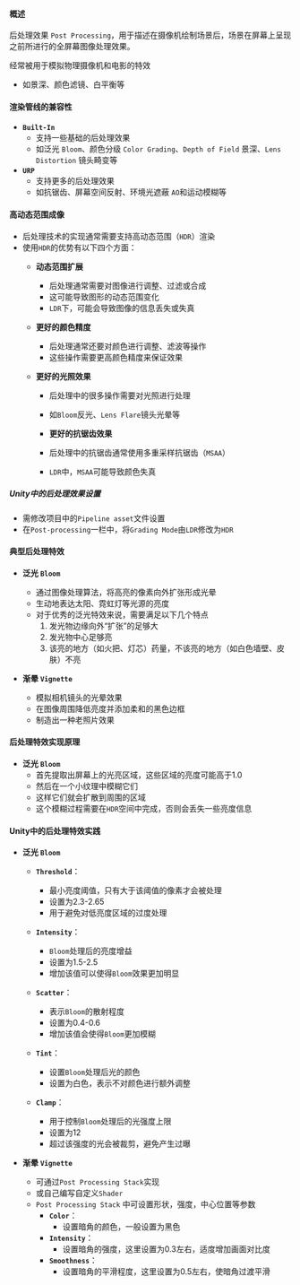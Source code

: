 #### 概述
后处理效果 `Post Processing`，用于描述在摄像机绘制场景后，场景在屏幕上呈现之前所进行的全屏幕图像处理效果。

经常被用于模拟物理摄像机和电影的特效
- 如景深、颜色滤镜、白平衡等

#### 渲染管线的兼容性
- **`Built-In`**
	- 支持一些基础的后处理效果
	- 如泛光 `Bloom`、颜色分级 `Color Grading`、`Depth of Field` 景深、`Lens Distortion` 镜头畸变等
- **`URP`**
	- 支持更多的后处理效果
	- 如抗锯齿、屏幕空间反射、环境光遮蔽 `AO`和运动模糊等

#### 高动态范围成像
- 后处理技术的实现通常需要支持高动态范围（`HDR`）渲染
- 使用`HDR`的优势有以下四个方面：
	- **动态范围扩展**
		- 后处理通常需要对图像进行调整、过滤或合成
		- 这可能导致图形的动态范围变化
		- `LDR`下，可能会导致图像的信息丢失或失真

	- **更好的颜色精度**
		- 后处理通常还要对颜色进行调整、滤波等操作
		- 这些操作需要更高颜色精度来保证效果

	- **更好的光照效果**
		- 后处理中的很多操作需要对光照进行处理
		- 如`Bloom`反光、`Lens Flare`镜头光晕等
		
		- **更好的抗锯齿效果**
		- 后处理中的抗锯齿通常使用多重采样抗锯齿（`MSAA`）
		- `LDR`中，`MSAA`可能导致颜色失真

##### **Unity中的后处理效果设置**
- 需修改项目中的`Pipeline asset`文件设置
- 在`Post-processing`一栏中，将`Grading Mode`由`LDR`修改为`HDR`

#### **典型后处理特效**
- **泛光 `Bloom`**
	- 通过图像处理算法，将高亮的像素向外扩张形成光晕
	- 生动地表达太阳、霓虹灯等光源的亮度
	- 对于优秀的泛光特效来说，需要满足以下几个特点
		1. 发光物边缘向外“扩张”的足够大
		2. 发光物中心足够亮
		3. 该亮的地方（如火把、灯芯）药量，不该亮的地方（如白色墙壁、皮肤）不亮

- **渐晕 `Vignette`**
	- 模拟相机镜头的光晕效果
	- 在图像周围降低亮度并添加柔和的黑色边框
	- 制造出一种老照片效果


#### **后处理特效实现原理**
- **泛光 `Bloom`**
	- 首先提取出屏幕上的光亮区域，这些区域的亮度可能高于1.0
	- 然后在一个小纹理中模糊它们
	- 这样它们就会扩散到周围的区域
	- 这个模糊过程需要在`HDR`空间中完成，否则会丢失一些亮度信息

#### Unity中的后处理特效实践
- **泛光 `Bloom`**
	- **`Threshold`**：
		- 最小亮度阈值，只有大于该阈值的像素才会被处理
		- 设置为2.3-2.65
		- 用于避免对低亮度区域的过度处理

	- **`Intensity`**：
		- `Bloom`处理后的亮度增益
		- 设置为1.5-2.5
		- 增加该值可以使得`Bloom`效果更加明显
	
	- **`Scatter`**：
		- 表示`Bloom`的散射程度
		- 设置为0.4-0.6
		- 增加该值会使得`Bloom`更加模糊
	
	- **`Tint`**：
		- 设置`Bloom`处理后光的颜色
		- 设置为白色，表示不对颜色进行额外调整

	- **`Clamp`**：
		- 用于控制`Bloom`处理后的光强度上限
		- 设置为12
		- 超过该强度的光会被裁剪，避免产生过曝

- **渐晕 `Vignette`**
	- 可通过`Post Processing Stack`实现
	- 或自己编写自定义`Shader`
	- `Post Processing Stack` 中可设置形状，强度，中心位置等参数
		- **`Color`**：
			- 设置暗角的颜色，一般设置为黑色
		- **`Intensity`**：
			- 设置暗角的强度，这里设置为0.3左右，适度增加画面对比度
		- **`Smoothness`**：
			- 设置暗角的平滑程度，这里设置为0.5左右，使暗角过渡平滑